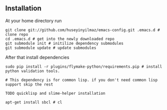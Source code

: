 Installation
------------

At your home directory run

    git clone git://github.com/huseyinyilmaz/emacs-config.git .emacs.d # clone repo
    cd .emacs.d # get into the newly downloaded repo
    git submodule init # initilize dependency submodules
    git submodule update # update submodules

After that install dependencies

    sudo pip install -r plugins/flymake-python/requirements.pip # install python validation tools.

    # This dependency is for common lisp. if you don't need common lisp support skip the rest

    TODO quicklisp and slime-helper installation
    
    apt-get install sbcl # cl

